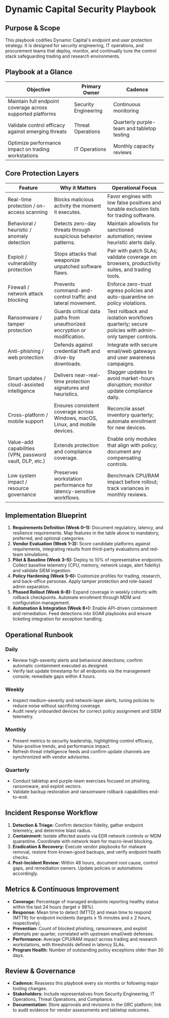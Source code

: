 # Dynamic Capital Security Playbook

## Purpose & Scope
This playbook codifies Dynamic Capital's endpoint and user protection strategy. It is designed for security engineering, IT operations, and procurement teams that deploy, monitor, and continually tune the control stack safeguarding trading and research environments.

## Playbook at a Glance
| Objective | Primary Owner | Cadence |
| --- | --- | --- |
| Maintain full endpoint coverage across supported platforms | Security Engineering | Continuous monitoring |
| Validate control efficacy against emerging threats | Threat Operations | Quarterly purple-team and tabletop testing |
| Optimize performance impact on trading workstations | IT Operations | Monthly capacity reviews |

## Core Protection Layers
| Feature | Why it Matters | Operational Focus |
| --- | --- | --- |
| Real-time protection / on-access scanning | Blocks malicious activity the moment it executes. | Favor engines with low false positives and tunable exclusion lists for trading software. |
| Behavioral / heuristic / anomaly detection | Detects zero-day threats through suspicious behavior patterns. | Maintain allowlists for sanctioned automation; review heuristic alerts daily. |
| Exploit / vulnerability protection | Stops attacks that weaponize unpatched software flaws. | Pair with patch SLAs; validate coverage on browsers, productivity suites, and trading tools. |
| Firewall / network attack blocking | Prevents command-and-control traffic and lateral movement. | Enforce zero-trust egress policies and auto-quarantine on policy violations. |
| Ransomware / tamper protection | Guards critical data paths from unauthorized encryption or modification. | Test rollback and isolation workflows quarterly; secure policies with admin-only tamper controls. |
| Anti-phishing / web protection | Defends against credential theft and drive-by downloads. | Integrate with secure email/web gateways and user awareness campaigns. |
| Smart updates / cloud-assisted intelligence | Delivers near-real-time protection signatures and heuristics. | Stagger updates to avoid market-hours disruption; monitor update compliance daily. |
| Cross-platform / mobile support | Ensures consistent coverage across Windows, macOS, Linux, and mobile devices. | Reconcile asset inventory quarterly; automate enrollment for new devices. |
| Value-add capabilities (VPN, password vault, DLP, etc.) | Extends protection and compliance coverage. | Enable only modules that align with policy; document any compensating controls. |
| Low system impact / resource governance | Preserves workstation performance for latency-sensitive workflows. | Benchmark CPU/RAM impact before rollout; track variances in monthly reviews. |

## Implementation Blueprint
1. **Requirements Definition (Week 0–1):** Document regulatory, latency, and resilience requirements. Map features in the table above to mandatory, preferred, and optional categories.
2. **Vendor Evaluation (Week 1–3):** Score candidate platforms against requirements, integrating results from third-party evaluations and red-team simulations.
3. **Pilot & Baseline (Week 3–5):** Deploy to 10% of representative endpoints. Collect baseline telemetry (CPU, memory, network usage, alert fidelity) and validate SIEM ingestion.
4. **Policy Hardening (Week 5–6):** Customize profiles for trading, research, and back-office personas. Apply tamper protection and role-based admin separation.
5. **Phased Rollout (Week 6–8):** Expand coverage in weekly cohorts with rollback checkpoints. Automate enrollment through MDM and configuration management.
6. **Automation & Integration (Week 8+):** Enable API-driven containment and remediation. Feed detections into SOAR playbooks and ensure ticketing integration for exception handling.

## Operational Runbook
### Daily
- Review high-severity alerts and behavioral detections; confirm automatic containment executed as designed.
- Verify last update timestamp for all endpoints via the management console; remediate gaps within 4 hours.

### Weekly
- Inspect medium-severity and network-layer alerts, tuning policies to reduce noise without sacrificing coverage.
- Audit newly onboarded devices for correct policy assignment and SIEM telemetry.

### Monthly
- Present metrics to security leadership, highlighting control efficacy, false-positive trends, and performance impact.
- Refresh threat intelligence feeds and confirm update channels are synchronized with vendor advisories.

### Quarterly
- Conduct tabletop and purple-team exercises focused on phishing, ransomware, and exploit vectors.
- Validate backup restoration and ransomware rollback capabilities end-to-end.

## Incident Response Workflow
1. **Detection & Triage:** Confirm detection fidelity, gather endpoint telemetry, and determine blast radius.
2. **Containment:** Isolate affected assets via EDR network controls or MDM quarantine. Coordinate with network team for macro-level blocking.
3. **Eradication & Recovery:** Execute vendor playbooks for malware removal, restore from known-good backups, and verify endpoint health checks.
4. **Post-Incident Review:** Within 48 hours, document root cause, control gaps, and remediation owners. Update policies or automations accordingly.

## Metrics & Continuous Improvement
- **Coverage:** Percentage of managed endpoints reporting healthy status within the last 24 hours (target ≥ 98%).
- **Response:** Mean time to detect (MTTD) and mean time to respond (MTTR) for endpoint incidents (targets ≤ 15 minutes and ≤ 2 hours, respectively).
- **Prevention:** Count of blocked phishing, ransomware, and exploit attempts per quarter, correlated with upstream email/web defenses.
- **Performance:** Average CPU/RAM impact across trading and research workstations, with thresholds defined in latency SLAs.
- **Program Health:** Number of outstanding policy exceptions older than 30 days.

## Review & Governance
- **Cadence:** Reassess this playbook every six months or following major tooling changes.
- **Stakeholders:** Include representatives from Security Engineering, IT Operations, Threat Operations, and Compliance.
- **Documentation:** Store approvals and revisions in the GRC platform; link to audit evidence for vendor assessments and tabletop outcomes.
